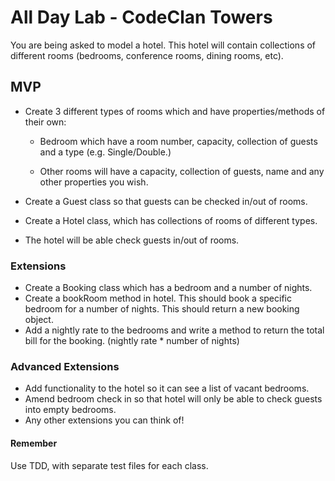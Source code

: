 # All Day Lab - CodeClan Towers


You are being asked to model a hotel. This hotel will contain collections of different rooms (bedrooms, conference rooms, dining rooms, etc).


## MVP

* Create 3 different types of rooms which and have properties/methods of their own:

  - Bedroom which have a room number, capacity, collection of guests and a type (e.g. Single/Double.)

  - Other rooms will have a capacity, collection of guests, name and any other properties you wish.

* Create a Guest class so that guests can be checked in/out of rooms.

* Create a Hotel class, which has collections of rooms of different types.

* The hotel will be able check guests in/out of rooms.


### Extensions

* Create a Booking class which has a bedroom and a number of nights.
* Create a bookRoom method in hotel. This should book a specific bedroom for a number of nights. This should return a new booking object.
* Add a nightly rate to the bedrooms and write a method to return the total bill for the booking. (nightly rate * number of nights)

### Advanced Extensions

* Add functionality to the hotel so it can see a list of vacant bedrooms.
* Amend bedroom check in so that hotel will only be able to check guests into empty bedrooms.
* Any other extensions you can think of!

#### Remember
Use TDD, with separate test files for each class.
